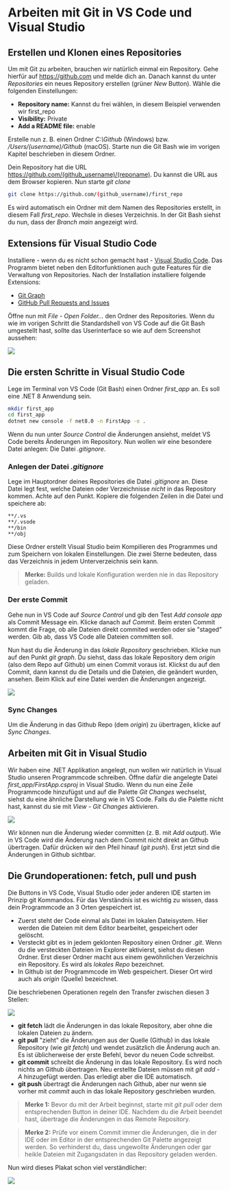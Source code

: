 # Arbeiten mit Git in VS Code und Visual Studio

## Erstellen und Klonen eines Repositories

Um mit Git zu arbeiten, brauchen wir natürlich einmal ein Repository. Gehe hierfür auf
https://github.com und melde dich an. Danach kannst du unter *Repositories* ein neues Repository
erstellen (grüner *New* Button). Wähle die folgenden Einstellungen:

- **Repository name:** Kannst du frei wählen, in diesem Beispiel verwenden wir first_repo
- **Visibility:** Private
- **Add a README file:** enable

Erstelle nun z. B. einen Ordner *C:\Github* (Windows) bzw. */Users/(username)/Github* (macOS).
Starte nun die Git Bash wie im vorigen Kapitel beschrieben in diesem Ordner.

Dein Repository hat die URL https://github.com/(github_username)/(reponame). Du kannst die URL aus
dem Browser kopieren. Nun starte *git clone*

```bash
git clone https://github.com/(github_username)/first_repo
```

Es wird automatisch ein Ordner mit dem Namen des Repositories erstellt, in diesem Fall *first_repo*.
Wechsle in dieses Verzeichnis. In der Git Bash siehst du nun, dass der *Branch main* angezeigt wird.

## Extensions für Visual Studio Code

Installiere - wenn du es nicht schon gemacht hast - [Visual Studio Code](https://code.visualstudio.com/).
Das Programm bietet neben den Editorfunktionen auch gute Features für die Verwaltung von Repositories.
Nach der Installation installiere folgende Extensions:

- [Git Graph](https://marketplace.visualstudio.com/items?itemName=mhutchie.git-graph)
- [GitHub Pull Requests and Issues](https://marketplace.visualstudio.com/items?itemName=GitHub.vscode-pull-request-github)

Öffne nun mit *File - Open Folder...* den Ordner des Repositories. Wenn du wie im vorigen Schritt
die Standardshell von VS Code auf die Git Bash umgestellt hast, sollte das Userinterface so wie auf
dem Screenshot aussehen:

![](vs_code_ui_1949.png)

## Die ersten Schritte in Visual Studio Code

Lege im Terminal von VS Code (Git Bash) einen Ordner *first_app* an. Es soll eine .NET 8 Anwendung sein.

```bash
mkdir first_app
cd first_app
dotnet new console -f net8.0 -n FirstApp -o .
```

Wenn du nun unter *Source Control* die Änderungen ansiehst, meldet VS Code bereits Änderungen
im Repository. Nun wollen wir eine besondere Datei anlegen: Die Datei *.gitignore*.

### Anlegen der Datei *.gitignore*

Lege im Hauptordner deines Repositories die Datei *.gitignore* an. Diese Datei legt fest, welche
Dateien oder Verzeichnisse *nicht* in das Repository kommen. Achte auf den Punkt. Kopiere
die folgenden Zeilen in die Datei und speichere ab:

```
**/.vs
**/.vsode
**/bin
**/obj
```

Diese Ordner erstellt Visual Studio beim Kompilieren des Programmes und zum Speichern von lokalen
Einstellungen. Die zwei Sterne bedeuten, dass das Verzeichnis in jedem Unterverzeichnis sein kann.

> **Merke:** Builds und lokale Konfiguration werden nie in das Repository geladen.

### Der erste Commit

Gehe nun in VS Code auf *Source Control* und gib den Test *Add console app* als Commit Message
ein. Klicke danach auf *Commit*. Beim ersten Commit kommt die Frage, ob alle Dateien direkt
commited werden oder sie "staged" werden. Gib ab, dass VS Code alle Dateien committen soll.

Nun hast du die Änderung in das *lokale Repository* geschrieben. Klicke nun auf den Punkt
*git graph*. Du siehst, dass das lokale Repository dem *origin* (also dem Repo auf Github) um
einen Commit voraus ist. Klickst du auf den Commit, dann kannst du die Details und die Dateien,
die geändert wurden, ansehen. Beim Klick auf eine Datei werden die Änderungen angezeigt.

![](git_graph_first_commit_2002.png)

### Sync Changes

Um die Änderung in das Github Repo (dem *origin*) zu übertragen, klicke auf *Sync Changes*.

## Arbeiten mit Git in Visual Studio

Wir haben eine .NET Applikation angelegt, nun wollen wir natürlich in Visual Studio unseren
Programmcode schreiben. Öffne dafür die angelegte Datei *first_app/FirstApp.csproj* in Visual
Studio. Wenn du nun eine Zeile Programmcode hinzufügst und auf die Palette *Git Changes* wechselst,
siehst du eine ähnliche Darstellung wie in VS Code. Falls du die Palette nicht hast, kannst du sie
mit *View* - *Git Changes* aktivieren.

![](vs_git_ui_2019.png)

Wir können nun die Änderung wieder committen (z. B. mit *Add output*). Wie in VS Code wird die
Änderung nach dem Commit nicht direkt an Github übertragen. Dafür drücken wir den Pfeil hinauf
(*git push*). Erst jetzt sind die Änderungen in Github sichtbar.

## Die Grundoperationen: fetch, pull und push

Die Buttons in VS Code, Visual Studio oder jeder anderen IDE starten im Prinzip git Kommandos.
Für das Verständnis ist es wichtig zu wissen, dass dein Programmcode an 3 Orten gespeichert ist.

- Zuerst steht der Code einmal als Datei im lokalen Dateisystem. Hier werden die Dateien mit dem
  Editor bearbeitet, gespeichert oder gelöscht.
- Versteckt gibt es in jedem geklonten Repository einen Ordner *.git*. Wenn du die versteckten Dateien
  im Explorer aktivierst, siehst du diesen Ordner. Erst dieser Ordner macht aus einem gewöhnlichen
  Verzeichnis ein Repository. Es wird als *lokales Repo* bezeichnet.
- In Github ist der Programmcode im Web gespeichert. Dieser Ort wird auch als *origin* (Quelle)
  bezeichnet.

Die beschriebenen Operationen regeln den Transfer zwischen diesen 3 Stellen:

![](git_base_operations_2035.png)

- **git fetch** lädt die Änderungen in das lokale Repository, aber ohne die lokalen Dateien zu ändern.
- **git pull** "zieht" die Änderungen aus der Quelle (Github) in das lokale Repository (wie *git fetch*)
  und wendet zusätzlich die Änderung auch an. Es ist üblicherweise der erste Befehl, bevor du neuen
  Code schreibst.
- **git commit** schreibt die Änderung in das lokale Repository. Es wird noch nichts an Github
  übertragen. Neu erstellte Dateien müssen mit *git add -A* hinzugefügt werden. Das erledigt aber
  die IDE automatisch.
- **git push** übertragt die Änderungen nach Github, aber nur wenn sie vorher mit *commit* auch
  in das lokale Repository geschrieben wurden.

> **Merke 1:** Bevor du mit der Arbeit beginnst, starte mit *git pull* oder dem entsprechenden Button
  in deiner IDE. Nachdem du die Arbeit beendet hast, übertrage die Änderungen in das Remote Repository.

> **Merke 2:** Prüfe vor einem Commit immer die Änderungen, die in der IDE oder im Editor in der
  entsprechenden Git Palette angezeigt werden. So verhinderst du, dass ungewollte Änderungen
  oder gar heikle Dateien mit Zugangsdaten in das Repository geladen werden.

Nun wird dieses Plakat schon viel verständlicher:

![](in_case_of_fire.png)